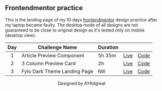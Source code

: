 ## Frontendmentor practice

This is the landing page of my 10 days [frontendmentor](http://frontendmentor.io) design practice after my laptop became faulty. The desktop mode of all designs are not guaranteed to be close to original design as it's tested only on mobile (desktop view).

| Day | Challenge Name | Duration |   |   |
|:-----:| -------------- | -------- |---| ---|
| 1 | Article Preview Component | 5h 35m | [Live](http://frmentor-practice.vercel.app/project1/index.html) | [Code](./project1) |
| 2 | 3 Column Preview Card | 2h | [Live](http://frmentor-practice.vercel.app/project2/index.html) | [Code](./project2) |
| 3 | Fylo Dark Theme Landing Page | Nill | [Live](http://frmentor-practice.vercel.app/project3/index.html) | [Code](./project3) |

<p style="text-align:center;">
  Designed by AYKdgreat
</p>